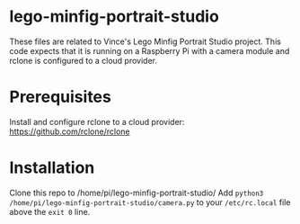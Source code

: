 # lego-minfig-portrait-studio
These files are related to Vince's Lego Minfig Portrait Studio project.  This code expects that it is running on a Raspberry Pi with a camera module and rclone is configured to a cloud provider.

# Prerequisites
Install and configure rclone to a cloud provider: https://github.com/rclone/rclone

# Installation
Clone this repo to /home/pi/lego-minfig-portrait-studio/
Add `python3 /home/pi/lego-minfig-portrait-studio/camera.py` to your `/etc/rc.local` file above the `exit 0` line.
